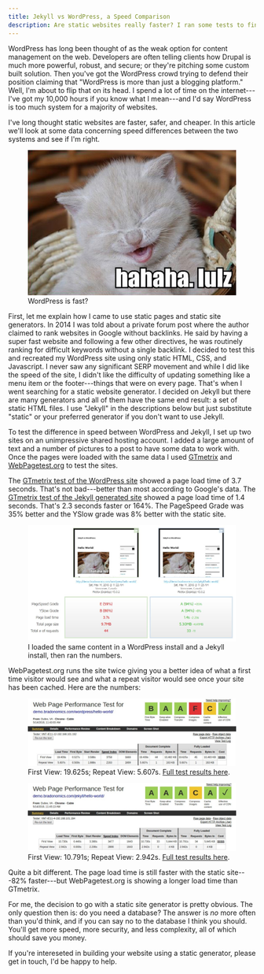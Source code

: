 ```yaml
---
title: Jekyll vs WordPress, a Speed Comparison
description: Are static websites really faster? I ran some tests to find out.
---
```


WordPress has long been thought of as the weak option for content management on the web. Developers are often telling clients how Drupal is much more powerful, robust, and secure; or they're pitching some custom built solution. Then you've got the WordPress crowd trying to defend their position claiming that "WordPress is more than just a blogging platform." Well, I'm about to flip that on its head. I spend a lot of time on the internet---I've got my 10,000 hours if you know what I mean---and I'd say WordPress is too much system for a majority of websites.

I've long thought static websites are faster, safer, and cheaper. In this article we'll look at some data concerning speed differences between the two systems and see if I'm right.

<figure class="caption">
  <img src="/images/hahaha-lulz.jpg" alt="Cat laughing">
  <figcaption>WordPress is fast?</figcaption>
</figure>

First, let me explain how I came to use static pages and static site generators. In 2014 I was told about a private forum post where the author claimed to rank websites in Google without backlinks. He said by having a super fast website and following a few other directives, he was routinely ranking for difficult keywords without a single backlink. I decided to test this and recreated my WordPress site using only static HTML, CSS, and Javascript. I never saw any significant SERP movement and while I did like the speed of the site, I didn't like the difficulty of updating something like a menu item or the footer---things that were on every page. That's when I went searching for a static website generator. I decided on Jekyll but there are many generators and all of them have the same end result: a set of static HTML files. I use "Jekyll" in the descriptions below but just substitute "static" or your preferred generator if you don't want to use Jekyll.

To test the difference in speed between WordPress and Jekyll, I set up two sites on an unimpressive shared hosting account. I added a large amount of text and a number of pictures to a post to have some data to work with. Once the pages were loaded with the same data I used [GTmetrix](https://gtmetrix.com/) and [WebPagetest.org](http://www.webpagetest.org/) to test the sites.

The [GTmetrix test of the WordPress site](https://gtmetrix.com/reports/demo.bradonomics.com/0bYcDCXc) showed a page load time of 3.7 seconds. That's not bad---better than most according to Google's data. The [GTmetrix test of the Jekyll generated site](https://gtmetrix.com/reports/demo.bradonomics.com/RbLv2xkO) showed a page load time of 1.4 seconds. That's 2.3 seconds faster or 164%. The PageSpeed Grade was 35% better and the YSlow grade was 8% better with the static site.

<figure class="caption">
  <a href="/images/gtmetrix-wordpress-vs-jekyll.jpg"><img src="/images/gtmetrix-wordpress-vs-jekyll.jpg" alt="gt-metrics comparison"></a>
  <figcaption>I loaded the same content in a WordPress install and a Jekyll install, then ran the numbers.</figcaption>
</figure>

WebPagetest.org runs the site twice giving you a better idea of what a first time visitor would see and what a repeat visitor would see once your site has been cached. Here are the numbers:

<figure class="caption">
  <a href="/images/webpagetest-wordpress.jpg"><img src="/images/webpagetest-wordpress.jpg" alt="WordPress test on webpagetest.org"></a>
  <figcaption>First View: 19.625s; Repeat View: 5.607s. <a href="http://www.webpagetest.org/result/160514_A2_CJM/">Full test results here</a>.</figcaption>
</figure>

<figure class="caption">
  <a href="/images/webpagetest-jekyll.jpg"><img src="/images/webpagetest-jekyll.jpg" alt="Jekyll test on webpagetest.org"></a>
  <figcaption>First View: 10.791s; Repeat View: 2.942s. <a href="http://www.webpagetest.org/result/160514_XJ_CKT/">Full test results here</a>.</figcaption>
</figure>

Quite a bit different. The page load time is still faster with the static site---82% faster---but WebPagetest.org is showing a longer load time than GTmetrix.

For me, the decision to go with a static site generator is pretty obvious. The only question then is: do you need a database? The answer is *no* more often than you'd think, and if you can say no to the database I think you should. You'll get more speed, more security, and less complexity, all of which should save you money.

If you're intereseted in building your website using a static generator, please get in touch, I'd be happy to help.
